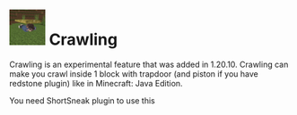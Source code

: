 # <img height="64" src="https://github.com/DavyCraft648/Crawling/blob/master/icon.png" width="64"/> Crawling

Crawling is an experimental feature that was added in 1.20.10. Crawling can make you crawl inside 1 block with trapdoor
(and piston if you have redstone plugin) like in Minecraft: Java Edition.

You need ShortSneak plugin to use this